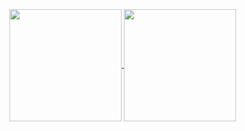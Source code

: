 <a href="https://github.com/anuraghazra/github-readme-stats">
  <img height=200 align="center" src="https://github-readme-stats.vercel.app/api?username=zebdelrosario&show_icons=true&rank_icon=github&hide_border=true&hide_rank=true&theme=transparent"
    media="(prefers-color-scheme: dark)"/>
</a>
<a href="https://github.com/anuraghazra/convoychat">
  <img height=200 align="center" src="https://github-readme-stats.vercel.app/api/top-langs?username=zebdelrosario&layout=compact&langs_count=8&card_width=320&show_icons=true&hide_border=true&theme=transparent" 
    media="(prefers-color-scheme: dark)"/>
</a>
<!--
**zebdelrosario/zebdelrosario** is a ✨ _special_ ✨ repository because its `README.md` (this file) appears on your GitHub profile.

Here are some ideas to get you started:

- 🔭 I’m currently working on ...
- 🌱 I’m currently learning ...
- 👯 I’m looking to collaborate on ...
- 🤔 I’m looking for help with ...
- 💬 Ask me about ...
- 📫 How to reach me: ...
- 😄 Pronouns: ...
- ⚡ Fun fact: ...
-->
